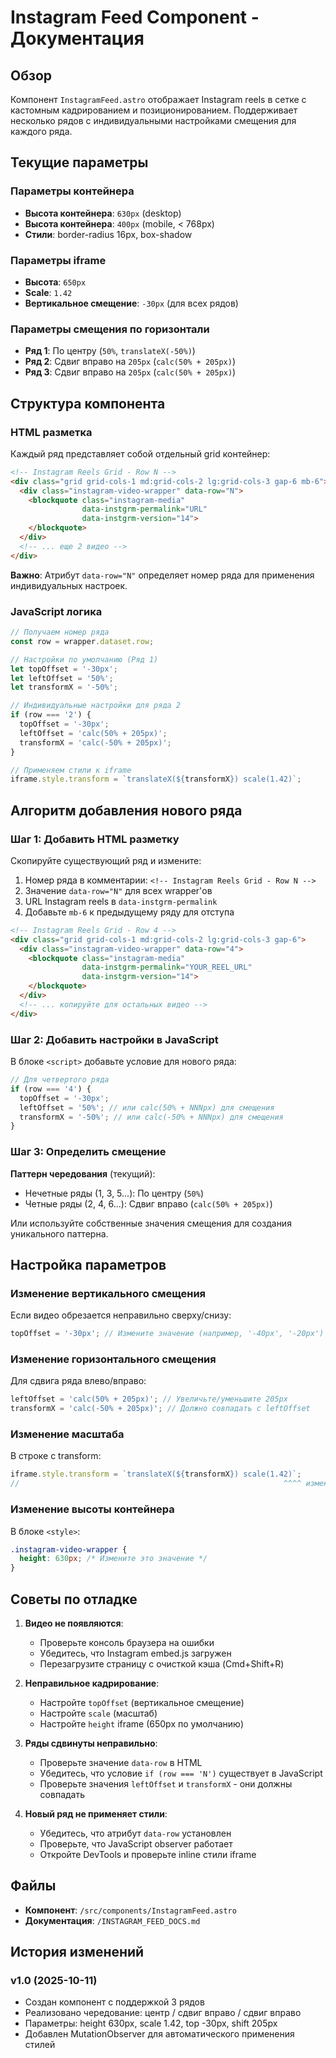 # Instagram Feed Component - Документация

## Обзор

Компонент `InstagramFeed.astro` отображает Instagram reels в сетке с кастомным кадрированием и позиционированием. Поддерживает несколько рядов с индивидуальными настройками смещения для каждого ряда.

## Текущие параметры

### Параметры контейнера
- **Высота контейнера**: `630px` (desktop)
- **Высота контейнера**: `400px` (mobile, < 768px)
- **Стили**: border-radius 16px, box-shadow

### Параметры iframe
- **Высота**: `650px`
- **Scale**: `1.42`
- **Вертикальное смещение**: `-30px` (для всех рядов)

### Параметры смещения по горизонтали
- **Ряд 1**: По центру (`50%`, `translateX(-50%)`)
- **Ряд 2**: Сдвиг вправо на `205px` (`calc(50% + 205px)`)
- **Ряд 3**: Сдвиг вправо на `205px` (`calc(50% + 205px)`)

## Структура компонента

### HTML разметка

Каждый ряд представляет собой отдельный grid контейнер:

```html
<!-- Instagram Reels Grid - Row N -->
<div class="grid grid-cols-1 md:grid-cols-2 lg:grid-cols-3 gap-6 mb-6">
  <div class="instagram-video-wrapper" data-row="N">
    <blockquote class="instagram-media"
                data-instgrm-permalink="URL"
                data-instgrm-version="14">
    </blockquote>
  </div>
  <!-- ... еще 2 видео -->
</div>
```

**Важно**: Атрибут `data-row="N"` определяет номер ряда для применения индивидуальных настроек.

### JavaScript логика

```javascript
// Получаем номер ряда
const row = wrapper.dataset.row;

// Настройки по умолчанию (Ряд 1)
let topOffset = '-30px';
let leftOffset = '50%';
let transformX = '-50%';

// Индивидуальные настройки для ряда 2
if (row === '2') {
  topOffset = '-30px';
  leftOffset = 'calc(50% + 205px)';
  transformX = 'calc(-50% + 205px)';
}

// Применяем стили к iframe
iframe.style.transform = `translateX(${transformX}) scale(1.42)`;
```

## Алгоритм добавления нового ряда

### Шаг 1: Добавить HTML разметку

Скопируйте существующий ряд и измените:
1. Номер ряда в комментарии: `<!-- Instagram Reels Grid - Row N -->`
2. Значение `data-row="N"` для всех wrapper'ов
3. URL Instagram reels в `data-instgrm-permalink`
4. Добавьте `mb-6` к предыдущему ряду для отступа

```html
<!-- Instagram Reels Grid - Row 4 -->
<div class="grid grid-cols-1 md:grid-cols-2 lg:grid-cols-3 gap-6">
  <div class="instagram-video-wrapper" data-row="4">
    <blockquote class="instagram-media"
                data-instgrm-permalink="YOUR_REEL_URL"
                data-instgrm-version="14">
    </blockquote>
  </div>
  <!-- ... копируйте для остальных видео -->
</div>
```

### Шаг 2: Добавить настройки в JavaScript

В блоке `<script>` добавьте условие для нового ряда:

```javascript
// Для четвертого ряда
if (row === '4') {
  topOffset = '-30px';
  leftOffset = '50%'; // или calc(50% + NNNpx) для смещения
  transformX = '-50%'; // или calc(-50% + NNNpx) для смещения
}
```

### Шаг 3: Определить смещение

**Паттерн чередования** (текущий):
- Нечетные ряды (1, 3, 5...): По центру (`50%`)
- Четные ряды (2, 4, 6...): Сдвиг вправо (`calc(50% + 205px)`)

Или используйте собственные значения смещения для создания уникального паттерна.

## Настройка параметров

### Изменение вертикального смещения

Если видео обрезается неправильно сверху/снизу:

```javascript
topOffset = '-30px'; // Измените значение (например, '-40px', '-20px')
```

### Изменение горизонтального смещения

Для сдвига ряда влево/вправо:

```javascript
leftOffset = 'calc(50% + 205px)'; // Увеличьте/уменьшите 205px
transformX = 'calc(-50% + 205px)'; // Должно совпадать с leftOffset
```

### Изменение масштаба

В строке с transform:

```javascript
iframe.style.transform = `translateX(${transformX}) scale(1.42)`;
//                                                           ^^^^ измените
```

### Изменение высоты контейнера

В блоке `<style>`:

```css
.instagram-video-wrapper {
  height: 630px; /* Измените это значение */
}
```

## Советы по отладке

1. **Видео не появляются**:
   - Проверьте консоль браузера на ошибки
   - Убедитесь, что Instagram embed.js загружен
   - Перезагрузите страницу с очисткой кэша (Cmd+Shift+R)

2. **Неправильное кадрирование**:
   - Настройте `topOffset` (вертикальное смещение)
   - Настройте `scale` (масштаб)
   - Настройте `height` iframe (650px по умолчанию)

3. **Ряды сдвинуты неправильно**:
   - Проверьте значение `data-row` в HTML
   - Убедитесь, что условие `if (row === 'N')` существует в JavaScript
   - Проверьте значения `leftOffset` и `transformX` - они должны совпадать

4. **Новый ряд не применяет стили**:
   - Убедитесь, что атрибут `data-row` установлен
   - Проверьте, что JavaScript observer работает
   - Откройте DevTools и проверьте inline стили iframe

## Файлы

- **Компонент**: `/src/components/InstagramFeed.astro`
- **Документация**: `/INSTAGRAM_FEED_DOCS.md`

## История изменений

### v1.0 (2025-10-11)
- Создан компонент с поддержкой 3 рядов
- Реализовано чередование: центр / сдвиг вправо / сдвиг вправо
- Параметры: height 630px, scale 1.42, top -30px, shift 205px
- Добавлен MutationObserver для автоматического применения стилей
